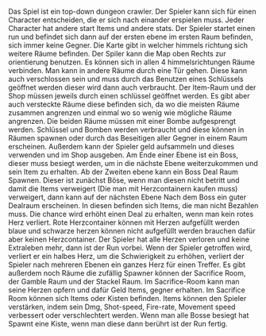 Das Spiel ist ein top-down dungeon crawler.
Der Spieler kann sich für einen Character entscheiden, die er sich nach einander erspielen muss. Jeder Character hat andere start Items und andere stats. Der Spieler startet einen run und befindet sich dann auf der ersten ebene im ersten Raum befinden, sich immer keine Gegner. Die Karte gibt in welcher himmels richtung sich weitere Räume befinden. Der Spiler kann die Map oben Rechts zur orientierung benutzen. Es können sich in allen 4 himmelsrichtungen Räume verbinden. Man kann in andere Räume durch eine Tür gehen. Diese kann auch verschlossen sein und muss durch das Benutzen eines Schlüssels geöffnet werden dieser wird dann auch verbraucht. Der Item-Raum und der Shop müssen jeweils durch einen schlüssel geöffnet werden. Es gibt aber auch versteckte Räume diese befinden sich, da wo die meisten Räume zusammen angrenzen und einmal wo so wenig wie mögliche Räume angrenzen. Die beiden Räume müssen mit einer Bombe aufgesprengt werden. Schlüssel und Bomben werden verbraucht und diese können in Räumen spawnen oder durch das Beseitigen aller Gegner in einem Raum erscheinen. Außerdem kann der Spieler geld aufsammeln und dieses verwenden und im Shop ausgeben. Am Ende einer Ebene ist ein Boss, dieser muss besiegt werden, um in die nächste Ebene weiterzukommen und sein Item zu erhalten. Ab der Zweiten ebene kann ein Boss Deal Raum Spawnen. Dieser ist zunächst Böse, wenn man diesen nicht betritt und damit die Items verweigert (Die man mit Herzcontainern kaufen muss) verweigert, dann kann auf der nächsten Ebene Nach dem Boss ein guter Dealraum erscheinen. In diesen befinden sich Items, die man nicht Bezahlen muss. Die chance wird erhöht einen Deal zu erhalten, wenn man kein rotes Herz verliert. Rote Herzcontainer können mit Herzen aufgefüllt werden blaue und schwarze herzen können nicht aufgefüllt werden brauchen dafür aber keinen Herzcontainer. Der Spieler hat alle Herzen verloren und keine Extraleben mehr, dann ist der Run vorbei. Wenn der Spieler getroffen wird, verliert er ein halbes Herz, um die Schwierigkeit zu erhöhen, verliert der Spieler nach mehreren Ebenen ein ganzes Herz für einen Treffer. Es gibt außerdem noch Räume die zufällig Spawner können der Sacrifice Room, der Gamble Raum und der Stackel Raum. Im Sacrifice-Room kann man seine Herzen opfern und dafür Geld Items, gegner erhalten. Im Sacrifice Room können sich Items oder Kisten befinden. Items können den Spieler verstärken, indem sein Dmg, Shot-speed, Fire-rate, Movement speed verbessert oder verschlechtert werden. Wenn man alle Bosse besiegt hat Spawnt eine Kiste, wenn man diese dann berührt ist der Run fertig.